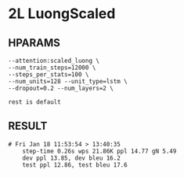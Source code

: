 # 2L LuongScaled

## HPARAMS

    --attention:scaled_luong \
    --num_train_steps=12000 \
    --steps_per_stats=100 \
    --num_units=128 --unit_type=lstm \
    --dropout=0.2 --num_layers=2 \

    rest is default

## RESULT

```log
# Fri Jan 18 11:53:54 > 13:40:35
    step-time 0.26s wps 21.86K ppl 14.77 gN 5.49
    dev ppl 13.85, dev bleu 16.2
    test ppl 12.86, test bleu 17.6
```
